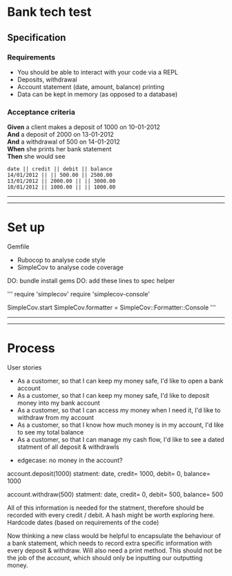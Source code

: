 # Bank tech test

## Specification

### Requirements

* You should be able to interact with your code via a REPL 
* Deposits, withdrawal
* Account statement (date, amount, balance) printing
* Data can be kept in memory (as opposed to a database)

### Acceptance criteria

**Given** a client makes a deposit of 1000 on 10-01-2012  
**And** a deposit of 2000 on 13-01-2012  
**And** a withdrawal of 500 on 14-01-2012  
**When** she prints her bank statement  
**Then** she would see

```
date || credit || debit || balance
14/01/2012 || || 500.00 || 2500.00
13/01/2012 || 2000.00 || || 3000.00
10/01/2012 || 1000.00 || || 1000.00
```


-------------------------------------
-------------------------------------
# Set up

Gemfile
* Rubocop to analyse code style
* SimpleCov to analyse code coverage

DO: bundle install gems
DO: add these lines to spec helper

'''
require 'simplecov'
require 'simplecov-console'

SimpleCov.start
SimpleCov.formatter = SimpleCov::Formatter::Console
'''


-------------------------------------
-------------------------------------
# Process

User stories
* As a customer, so that I can keep my money safe, I'd like to open a bank account
* As a customer, so that I can keep my money safe, I'd like to deposit money into my bank account
* As a customer, so that I can access my money when I need it, I'd like to withdraw from my account
* As a customer, so that I know how much money is in my account, I'd like to see my total balance
* As a customer, so that I can manage my cash flow, I'd like to see a dated statment of all deposit & withdrawls

- edgecase: no money in the account?



account.deposit(1000)
statment:
date, credit= 1000, debit= 0, balance= 1000

account.withdraw(500)
statment:
date, credit= 0, debit= 500, balance= 500

All of this information is needed for the statment, therefore should be recorded with every credit / debit.
A hash might be worth exploring here.
Hardcode dates (based on requirements of the code)

Now thinking a new class would be helpful to encapsulate the behaviour of a bank statement, which needs to record extra specific information
with every deposit & withdraw. Will also need a print method. This should not be the job of the account, which should only be inputting our outputting money.



